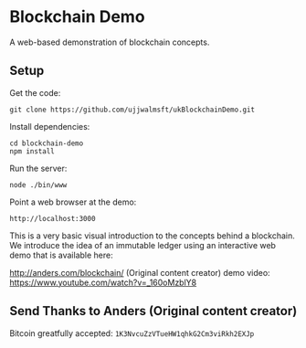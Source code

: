 # Blockchain Demo
A web-based demonstration of blockchain concepts.


## Setup
Get the code:

```
git clone https://github.com/ujjwalmsft/ukBlockchainDemo.git
```

Install dependencies:

```
cd blockchain-demo
npm install
```
Run the server:

```
node ./bin/www
```

Point a web browser at the demo:

```
http://localhost:3000
```



This is a very basic visual introduction to the concepts behind a blockchain. We introduce 
the idea of an immutable ledger using an interactive web demo that is available here:

http://anders.com/blockchain/ (Original content creator)
demo video: https://www.youtube.com/watch?v=_160oMzblY8

## Send Thanks to Anders (Original content creator)
Bitcoin greatfully accepted: `1K3NvcuZzVTueHW1qhkG2Cm3viRkh2EXJp`
